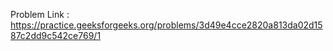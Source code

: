 Problem Link : https://practice.geeksforgeeks.org/problems/3d49e4cce2820a813da02d1587c2dd9c542ce769/1